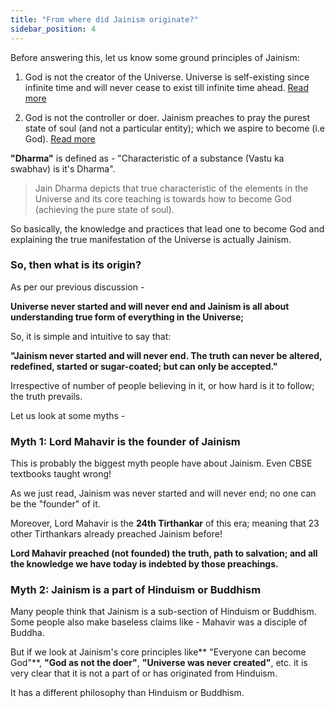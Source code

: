 ```yaml
---
title: "From where did Jainism originate?"
sidebar_position: 4
---
```


Before answering this, let us know some ground principles of Jainism:

1. God is not the creator of the Universe. Universe is self-existing since infinite time and will never cease to exist till infinite time ahead. [Read more](How_Is_This_Universe.md)

2. God is not the controller or doer. Jainism preaches to pray the purest state of soul (and not a particular entity); which we aspire to become (i.e God). [Read more](./Is_God_Doer.md)

**"Dharma"** is defined as - "Characteristic of a substance (Vastu ka swabhav) is it's Dharma". 

> Jain Dharma depicts that true characteristic of the elements in the Universe and its core teaching is towards how to become God (achieving the pure state of soul).

So basically, the knowledge and practices that lead one to become God and explaining the true manifestation of the Universe is actually Jainism.

### So, then what is its origin?

As per our previous discussion - 

**Universe never started and will never end and Jainism is all about understanding true form of everything in the Universe;**

So, it is simple and intuitive to say that:

**"Jainism never started and will never end. The truth can never be altered, redefined, started or sugar-coated; but can only be accepted."**

Irrespective of number of people believing in it, or how hard is it to follow; the truth prevails. 

Let us look at some myths -
 
### Myth 1: Lord Mahavir is the founder of Jainism

This is probably the biggest myth people have about Jainism. Even CBSE textbooks taught wrong!

As we just read, Jainism was never started and will never end; no one can be the "founder" of it. 

Moreover, Lord Mahavir is the **24th Tirthankar** of this era; meaning that 23 other Tirthankars already preached Jainism before!

**Lord Mahavir preached (not founded) the truth, path to salvation; and all the knowledge we have today is indebted by those preachings.**
 
### Myth 2: Jainism is a part of Hinduism or Buddhism

Many people think that Jainism is a sub-section of Hinduism or Buddhism. Some people also make baseless claims like - Mahavir was a disciple of Buddha.

But if we look at Jainism's core principles like** "Everyone can become God"**, **"God as not the doer"**, **"Universe was never created"**, etc. it is very clear that it is not a part of or has originated from Hinduism.

It has a different philosophy than Hinduism or Buddhism. 

 
 

 